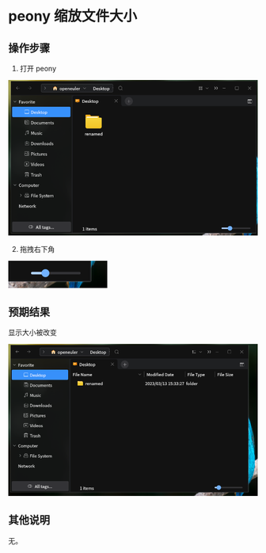 # peony 缩放文件大小

## 操作步骤

1. 打开 peony

![peony-缩放文件大小-1](./img/peony-缩放文件大小-1.png)

2. 拖拽右下角

![peony-缩放文件大小-2](./img/peony-缩放文件大小-2.png)

## 预期结果

显示大小被改变

![peony-缩放文件大小-3](./img/peony-缩放文件大小-3.png)

## 其他说明
无。


